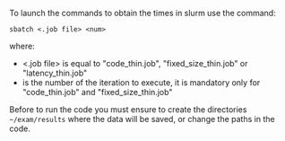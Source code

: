 To launch the commands to obtain the times in slurm use the command:

```sbatch <.job file> <num>```

where:
  - <.job file> is equal to "code_thin.job", "fixed_size_thin.job" or "latency_thin.job"
  - <num> is the number of the iteration to execute, it is mandatory only for "code_thin.job" and "fixed_size_thin.job"

Before to run the code you must ensure to create the directories `~/exam/results` where the data will be saved, or change the paths in the code.


